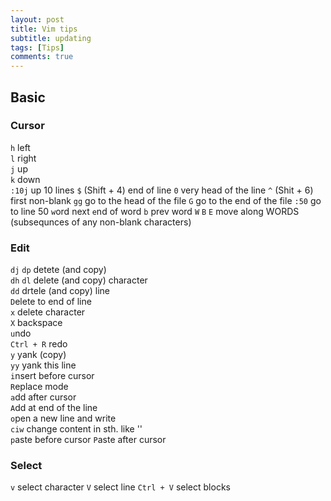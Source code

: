 ```yaml
---
layout: post
title: Vim tips
subtitle: updating
tags: [Tips]
comments: true
---
```


## Basic
###  Cursor
`h` left   
`l` right  
`j` up  
`k` down    
`:10j` up 10 lines
`$` (Shift + 4) end of line
`0` very head of the line
`^` (Shit + 6) first non-blank
`gg` go to the head of the file
`G` go to the end of the file
`:50` go to line 50
`w`ord next
`e`nd of word
`b` prev word
`W` `B` `E` move along WORDS (subsequnces of any non-blank characters)

### Edit
`dj` `dp` detete (and copy)  
`dh` `dl` delete (and copy) character  
`dd` drtele (and copy) line  
`D`elete to end of line  
`x` delete character  
`X` backspace   
`u`ndo  
`Ctrl + R` redo  
`y` yank (copy)  
`yy` yank this line  
`i`nsert before cursor  
`R`eplace mode  
`a`dd after cursor  
`A`dd at end of the line  
`o`pen a new line and write  
`ciw` change content in sth. like ''  
`p`aste before cursor
`P`aste after cursor

### Select
`v` select character
`V` select line
`Ctrl + V` select blocks